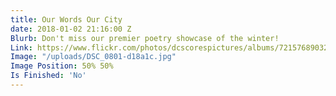 ```yaml
---
title: Our Words Our City
date: 2018-01-02 21:16:00 Z
Blurb: Don't miss our premier poetry showcase of the winter!
Link: https://www.flickr.com/photos/dcscorespictures/albums/72157689032789644
Image: "/uploads/DSC_0801-d18a1c.jpg"
Image Position: 50% 50%
Is Finished: 'No'
---
```


